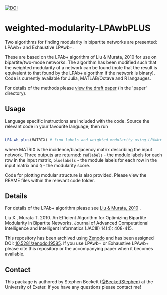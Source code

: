 [![DOI](https://zenodo.org/badge/doi/10.5281/zenodo.19585.svg)](http://dx.doi.org/10.5281/zenodo.19585)

weighted-modularity-LPAwbPLUS
=============================

Two algorithms for finding modularity in bipartite networks are presented: LPAwb+ and Exhaustive LPAwb+.

These are based on the LPAb+ algorithm of Liu & Murata, 2010 for use on bipartite/two-mode networks. The algorithm has been modified such that the weighted modularity of a network can be found (note that the result is equivalent to that found by the LPAb+ algorithm if the network is binary). Code is currently available for Julia, MATLAB/Octave and R langauges.

For details of the methods please [view the draft paper](https://github.com/sjbeckett/weighted-modularity-LPAwbPLUS/blob/master/paper/weightedModularityDraft.pdf?raw=true) (in the 'paper' directory).


Usage
---------

Language specific instructions are included with the code.
Source the relevant code in your favourite language; then run


```julia

LPA_wb_plus(MATRIX) # find labels and weighted modularity using LPAwb+


```
where MATRIX is the incidence/biadjacency matrix describing the input network. Three outputs are returned: `redlabels` - the module labels for each row in the input matrix, `bluelabels` - the module labels for each row in the input matrix and `Q` - the modularity score.

Code for plotting modular structure is also provided. Please view the REAME files within the relevant code folder.




Details
---------

For details of the LPAb+ algorithm please see [Liu & Murata, 2010](https://www.fujipress.jp/finder/xslt.php?mode=present&inputfile=JACII001400040010.xml) .

Liu X., Murata T. 2010. An Efficient Algorithm for Optimizing Bipartite Modularity in Bipartite Networks. Journal of Advanced Computational Intelligence and Intelligent Informatics (JACIII) 14(4): 408-415.

This repository has been archived using [Zenodo](https://zenodo.org/) and has been assigned DOI: [10.5281/zenodo.19585](http://dx.doi.org/10.5281/zenodo.19477).
If you use LPAwb+ or Exhaustive LPAwb+ please cite this repository or the accompanying paper when it becomes available.


Contact
--------

This package is authored by Stephen Beckett ([@BeckettStephen](https://twitter.com/BeckettStephen)) at the University of Exeter. If you have any questions please contact me!
